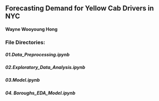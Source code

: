 ## Forecasting Demand for Yellow Cab Drivers in NYC
#### Wayne Wooyoung Hong


### File Directories:
##### 01.Data_Preprocessing.ipynb
##### 02.Exploratory_Data_Analysis.ipynb
##### 03.Model.ipynb
##### 04. Boroughs_EDA_Model.ipynb

